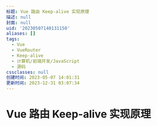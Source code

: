 ```yaml
---
标题: Vue 路由 Keep-alive 实现原理
描述: null
封面: null
uid: '20230507140131150'
aliases: []
tags:
  - Vue
  - VueRouter
  - Keep-alive
  - 计算机/前端开发/JavaScript
  - 源码
cssclasses: null
创建时间: 2023-05-07 14:01:31
更新时间: 2023-12-31 03:07:34
---
```


# Vue 路由 Keep-alive 实现原理
